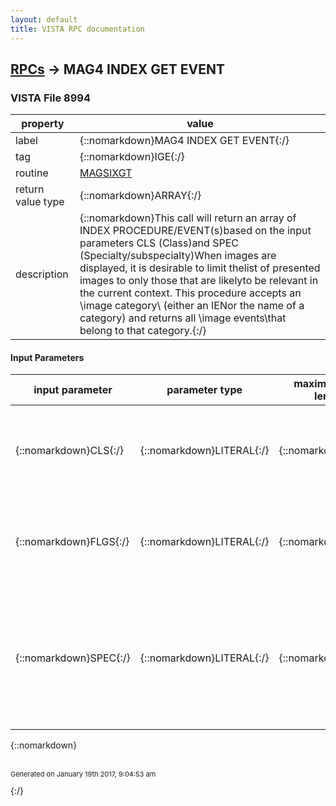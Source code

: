 ```yaml
---
layout: default
title: VISTA RPC documentation
---
```




## [RPCs](TableOfContent.md) &#8594; MAG4 INDEX GET EVENT 



### VISTA File 8994 


 property | value 
--- | --- 
 label | {::nomarkdown}MAG4 INDEX GET EVENT{:/}
 tag | {::nomarkdown}IGE{:/}
 routine | [MAGSIXGT](http://code.osehra.org/dox/Routine_MAGSIXGT_source.html)
 return value type | {::nomarkdown}ARRAY{:/}
 description | {::nomarkdown}This call will return an array of INDEX PROCEDURE/EVENT(s)based on the input parameters CLS (Class)and SPEC (Specialty/subspecialty)When images are displayed, it is desirable to limit thelist of presented images to only those that are likelyto be relevant in the current context. This procedure accepts an \image category\ (either an IENor the name of a category) and returns all \image events\that belong to that category.{:/}

#### Input Parameters

| input parameter | parameter type | maximum data length | required | description | 
| --- | --- | --- | --- | --- | 
| {::nomarkdown}CLS{:/} | {::nomarkdown}LITERAL{:/} | {::nomarkdown}90{:/} | {::nomarkdown}true{:/} | {::nomarkdown}This parameter is a ',' (comma) delimited string of classesonly those index types, that match a 'class' in the stringwill be returned in the array{:/} | 
| {::nomarkdown}FLGS{:/} | {::nomarkdown}LITERAL{:/} | {::nomarkdown}40{:/} | {::nomarkdown}true{:/} | {::nomarkdown};  FLGS : An '^' delimited string;     1 IGN: Flag to IGNore the Status field;     2 INCL: Include Class in the Output string;     3 INST: Include Status in the Output String{:/} | 
| {::nomarkdown}SPEC{:/} | {::nomarkdown}LITERAL{:/} | {::nomarkdown}60{:/} | {::nomarkdown}true{:/} | {::nomarkdown}This is a comma delimited list of Specialty/SubSpecialtiesOnly Procedure/Events that are associated with one of these will bereturned in the list.If a Procedure/Event is not associated with any Specialty/Subspecialtiesit is considered valid for all, and will be returned.{:/} | 

{::nomarkdown} <br/><br/><p style="font-size: 11px">Generated on January 19th 2017, 9:04:53 am</p>{:/}